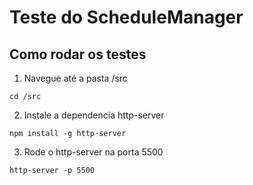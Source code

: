 # Teste do ScheduleManager
## Como rodar os testes

1. Navegue até a pasta /src
  ```
  cd /src
  ```
2. Instale a dependencia http-server
  ```
  npm install -g http-server
  ```
3. Rode o http-server na porta 5500
  ```
  http-server -p 5500
  ```

